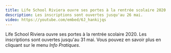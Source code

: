 ```yaml
---
title: Life School Riviera ouvre ses portes à la rentrée scolaire 2020.
description: Les inscriptions sont ouvertes jusqu'au 26 mai.
video: https://youtube.com/embed/6J_hankijqs
---
```

Life School Riviera ouvre ses portes à la rentrée scolaire 2020. Les inscriptions sont ouvertes jusqu'au 31 mai. Vous pouvez en savoir plus en cliquant sur le menu *Info Pratiques*.